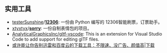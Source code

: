 ## 实用工具

- [testerSunshine](https://github.com/testerSunshine)/**[12306](https://github.com/testerSunshine/12306)**: 一份由 Python 编写的 12306智能刷票，订票助手。
- [xtyxtyx](https://github.com/xtyxtyx)/**[sorry](https://github.com/xtyxtyx/sorry)**: 一份自制表情包的项目。
- [AnalyticalGraphicsInc/gltf-vscode](https://github.com/AnalyticalGraphicsInc/gltf-vscode): This is an extension for Visual Studio Code to add support for editing glTF files.
- [或许能让你告别迅雷和百度云的下载工具：不限速、没广告、颜值高](https://zhuanlan.zhihu.com/p/57798297)|[下载](https://github.com/agalwood/Motrix/releases)
